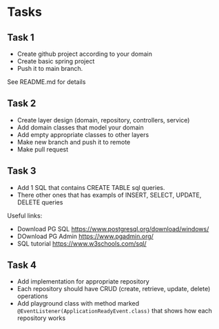 # Tasks

## Task 1
* Create github project according to your domain
* Create basic spring project
* Push it to main branch.

See README.md for details 

## Task 2
* Create layer design (domain, repository, controllers, service)
* Add domain classes that model your domain
* Add empty appropriate classes to other layers
* Make new branch and push it to remote
* Make pull request

## Task 3
* Add 1 SQL  that contains CREATE TABLE sql queries. 
* There other ones that has exampls of INSERT, SELECT, UPDATE, DELETE queries

Useful links:
* Download PG SQL https://www.postgresql.org/download/windows/
* DOwnload PG Admin https://www.pgadmin.org/
* SQL tutorial https://www.w3schools.com/sql/

## Task 4
* Add implementation for appropriate repository
* Each repository should have CRUD (create, retrieve, update, delete) operations
* Add playground class with method marked `@EventListener(ApplicationReadyEvent.class)` that shows how each repository works
